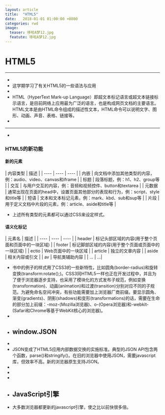 ```yaml
---
layout: article
title:  "HTML5"
date:   2018-01-01 01:00:00 +0800
categories: rwd
image: 
  teaser: 哆啦A梦12.jpg
  featute: 哆啦A梦12.jpg
---
```



# HTML5
--------
 +
 + 这学期学习了有关HTML5的一些语法与应用
 +
 + HTML（HyperText Mark-up Language）即超文本标记语言或超文本链接标示语言，是目前网络上应用最为广泛的语言，也是构成网页文档的主要语言。HTML文本是由HTML命令组成的描述性文本，HTML命令可以说明文字、图形、动画、声音、表格、链接等。
 +
--------
 +
 ### HTML5的新功能
 
 #### 新的元素
 
| 内容类型 | 描述 |
| ---- | ---- | ---- |
| 内嵌 | 向文档中添加其他类型的内容，例：audio、video、canvas和iframe | 
| 标题 | 段落标题，例：h1、h2、group等 |
| 交互 | 与用户交互的内容，例：音频和视频控件、button和textarea | 
| 元数据 | 通常出现在页面的head中，设置页面其他部分的表现和行为，例：script、style和title等 | 
| 短语 | 文本和文本标记元素，例：mark、kbd、sub和sup等 |
| 片段 | 用于定义文档中片段的元素，例：article、aside和title等 |
 + 上述所有类型的元素都可以通过CSS来设定样式。
 #### 语义化标记
| 元素名 | 描述 |
| ---- | ---- | ---- |
| header | 标记头部区域的内容(用于整个页面和页面中的一块区域)  | 
| footer | 标记脚部区域的内容(用于整个页面或页面中的一块区域) | 
| ectio | Web页面中的一块区域 | 
| article	 | 独立的文章内容 | 
| aside | 相关内容或引文 | 
| av | 导航类辅助内容 | 
| ... | ...|
 + 书中的例子的样式用了CSS3的一些新特性，比如圆角(border-radius)和旋转变换(transform:rotate();)。CSS3同HTML5一样也正在开发过程中，并且为了便于浏览器逐步支持，也采用了模块化的方式发布子规范，例如变换(transformation)、动画(animation)和过渡(transition)分别对应不同的子规范。为避免命名空间冲突，有些功能需要加上浏览器厂商前缀。要显示圆角、渐变(gradients)、阴影(shadows)和变形(transformations)的话，需要在生命的部分加上前缀：-moz-(Mozilla浏览器)、o-(Opera浏览器)和-webkit-(Safari和Chrome等基于WebKit核心的浏览器)。
 +
 + ## window.JSON
 +
 + JSON变成了HTML5应用内部数据交换的实施标准。典型的JSON API包含两个函数，parse()和stringify()。在旧的浏览器中使用JSON，需要javascript库，但效率不高。新的浏览器原生支持JSON。
 +
 +
 +
 + ## JavaScript引擎
 + 大多数浏览器都更新的javascript引擎，使之比以前快很多倍。
